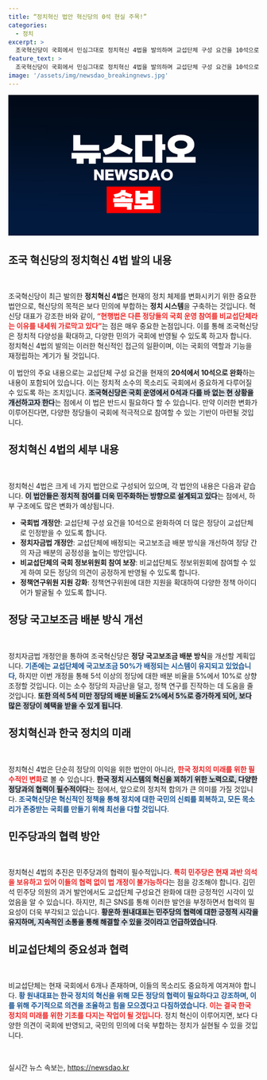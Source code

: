 ```yaml
---
title: “정치혁신 법안 혁신당의 0석 현실 주목!”
categories:
  - 정치
excerpt: >
  조국혁신당이 국회에서 민심그대로 정치혁신 4법을 발의하며 교섭단체 구성 요건을 10석으로 완화하겠다고 선언했다. 민주당의 협력을 끌어낼 방안을 모색하는 가운데, 다양한 민의를 반영하는 국회 운영을 목표로 한다. 클릭해 차세대 정치 혁신의 현장을 확인해보세요!
feature_text: >
  조국혁신당이 국회에서 민심그대로 정치혁신 4법을 발의하며 교섭단체 구성 요건을 10석으로 완화하겠다고 선언했다. 민주당의 협력을 끌어낼 방안을 모색하는 가운데, 다양한 민의를 반영하는 국회 운영을 목표로 한다. 클릭해 차세대 정치 혁신의 현장을 확인해보세요!
image: '/assets/img/newsdao_breakingnews.jpg'
---
```


<p><img src="/assets/img/newsdao_breakingnews.jpg" alt="ranknews 속보" /></p>

<h2 data-ke-size="size26">조국 혁신당의 정치혁신 4법 발의 내용</h2>

<p data-ke-size="size16">&nbsp;</p>

<p>조국혁신당이 최근 발의한 <strong>정치혁신 4법</strong>은 현재의 정치 체제를 변화시키기 위한 중요한 법안으로, 혁신당의 목적은 보다 민의에 부합하는 <strong>정치 시스템</strong>을 구축하는 것입니다. 혁신당 대표가 강조한 바와 같이, <b><span style="color: #ee2323;">“현행법은 다른 정당들의 국회 운영 참여를 비교섭단체라는 이유를 내세워 가로막고 있다”</span></b>는 점은 매우 중요한 논점입니다. 이를 통해 조국혁신당은 정치적 다양성을 확대하고, 다양한 민의가 국회에 반영될 수 있도록 하고자 합니다. 정치혁신 4법의 발의는 이러한 혁신적인 접근의 일환이며, 이는 국회의 역할과 기능을 재정립하는 계기가 될 것입니다. </p>

<p>이 법안의 주요 내용으로는 교섭단체 구성 요건을 현재의 <strong>20석에서 10석으로 완화</strong>하는 내용이 포함되어 있습니다. 이는 정치적 소수의 목소리도 국회에서 중요하게 다루어질 수 있도록 하는 조치입니다. <b><span style="background-color: #21538527;">조국혁신당은 국회 운영에서 0석과 다를 바 없는 현 상황을 개선하고자 한다</span></b>는 점에서 이 법은 반드시 필요하다 할 수 있습니다. 만약 이러한 변화가 이루어진다면, 다양한 정당들이 국회에 적극적으로 참여할 수 있는 기반이 마련될 것입니다. </p>

<h2 data-ke-size="size26">정치혁신 4법의 세부 내용</h2>

<p data-ke-size="size16">&nbsp;</p>

<p>정치혁신 4법은 크게 네 가지 법안으로 구성되어 있으며, 각 법안의 내용은 다음과 같습니다. <b><span style="background-color: #21538527;">이 법안들은 정치적 참여를 더욱 민주화하는 방향으로 설계되고 있다</span></b>는 점에서, 하부 구조에도 많은 변화가 예상됩니다. </p>

<ul>
    <li><b>국회법 개정안</b>: 교섭단체 구성 요건을 10석으로 완화하여 더 많은 정당이 교섭단체로 인정받을 수 있도록 합니다.</li>
    <li><b>정치자금법 개정안</b>: 교섭단체에 배정되는 국고보조금 배분 방식을 개선하여 정당 간의 자금 배분의 공정성을 높이는 방안입니다.</li>
    <li><b>비교섭단체의 국회 정보위원회 참여 보장</b>: 비교섭단체도 정보위원회에 참여할 수 있게 하여 모든 정당의 의견이 공정하게 반영될 수 있도록 합니다.</li>
    <li><b>정책연구위원 지원 강화</b>: 정책연구위원에 대한 지원을 확대하여 다양한 정책 아이디어가 발굴될 수 있도록 합니다.</li>
</ul>

<h2 data-ke-size="size26">정당 국고보조금 배분 방식 개선</h2>

<p data-ke-size="size16">&nbsp;</p>

<p>정치자금법 개정안을 통하여 조국혁신당은 <strong>정당 국고보조금 배분 방식</strong>을 개선할 계획입니다. <b><span style="color: #1a5490;">기존에는 교섭단체에 국고보조금 50%가 배정되는 시스템이 유지되고 있었습니다</span></b>, 하지만 이번 개정을 통해 5석 이상의 정당에 대한 배분 비율을 5%에서 10%로 상향 조정할 것입니다. 이는 소수 정당의 자금난을 덜고, 정책 연구를 진작하는 데 도움을 줄 것입니다. <b><span style="background-color: #21538527;">또한 의석 5석 미만 정당의 배분 비율도 2%에서 5%로 증가하게 되어, 보다 많은 정당이 혜택을 받을 수 있게 됩니다</span></b>.</p>

<h2 data-ke-size="size26">정치혁신과 한국 정치의 미래</h2>

<p data-ke-size="size16">&nbsp;</p>

<p>정치혁신 4법은 단순히 정당의 이익을 위한 법안이 아니라, <b><span style="color: #ee2323;">한국 정치의 미래를 위한 필수적인 변화</span></b>로 볼 수 있습니다. <b><span style="background-color: #21538527;">한국 정치 시스템의 혁신을 꾀하기 위한 노력으로, 다양한 정당과의 협력이 필수적이다</span></b>는 점에서, 앞으로의 정치적 합의가 큰 의미를 가질 것입니다. <b><span style="color: #1a5490;">조국혁신당은 혁신적인 정책을 통해 정치에 대한 국민의 신뢰를 회복하고, 모든 목소리가 존중받는 국회를 만들기 위해 최선을 다할 것입니다</span></b>.</p>

<h2 data-ke-size="size26">민주당과의 협력 방안</h2>

<p data-ke-size="size16">&nbsp;</p>

<p>정치혁신 4법의 추진은 민주당과의 협력이 필수적입니다. <b><span style="color: #ee2323;">특히 민주당은 현재 과반 의석을 보유하고 있어 이들의 협력 없이 법 개정이 불가능하다</span></b>는 점을 강조해야 합니다. 김민석 민주당 의원의 과거 발언에서도 교섭단체 구성요건 완화에 대한 긍정적인 시각이 있었음을 알 수 있습니다. 하지만, 최근 SNS를 통해 이러한 발언을 부정하면서 협력의 필요성이 더욱 부각되고 있습니다. <b><span style="background-color: #21538527;">황운하 원내대표는 민주당의 협력에 대한 긍정적 시각을 유지하며, 지속적인 소통을 통해 해결할 수 있을 것이라고 언급하였습니다</span></b>.</p>

<h2 data-ke-size="size26">비교섭단체의 중요성과 협력</h2>

<p data-ke-size="size16">&nbsp;</p>

<p>비교섭단체는 현재 국회에서 6개나 존재하며, 이들의 목소리도 중요하게 여겨져야 합니다. <b><span style="color: #1a5490;">황 원내대표는 한국 정치의 혁신을 위해 모든 정당의 협력이 필요하다고 강조하며, 이를 위해 주기적으로 의견을 조율하고 힘을 모으겠다고 다짐하였습니다</span></b>. <b><span style="color: #ee2323;">이는 결국 한국 정치의 미래를 위한 기초를 다지는 작업이 될 것입니다</span></b>. 정치 혁신이 이루어지면, 보다 다양한 의견이 국회에 반영되고, 국민의 민의에 더욱 부합하는 정치가 실현될 수 있을 것입니다.</p>

<p data-ke-size="size16">&nbsp;</p>
실시간 뉴스 속보는, <a href="https://newsdao.kr" rel="dofollow">https://newsdao.kr</a>


